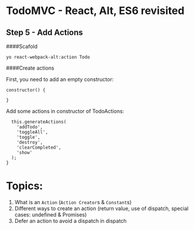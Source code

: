 
# TodoMVC - React, Alt, ES6 revisited


## Step 5 - Add Actions 

####Scafold
``` 
yo react-webpack-alt:action Todo
```

####Create actions

First, you need to add an empty constructor: 

```
constructor() {

}
```

Add some actions in constructor of TodoActions:

```
  this.generateActions(
    'addTodo',
    'toggleAll',
    'toggle',
    'destroy',
    'clearCompleted',
    'show'
  );
}
```


# Topics:

1. What is an `Action` (`Action Creator`s & `Constant`s)
2. Different ways to create an action (return value, use of dispatch, special cases: undefined & Promises)
3. Defer an action to avoid a dispatch in dispatch
